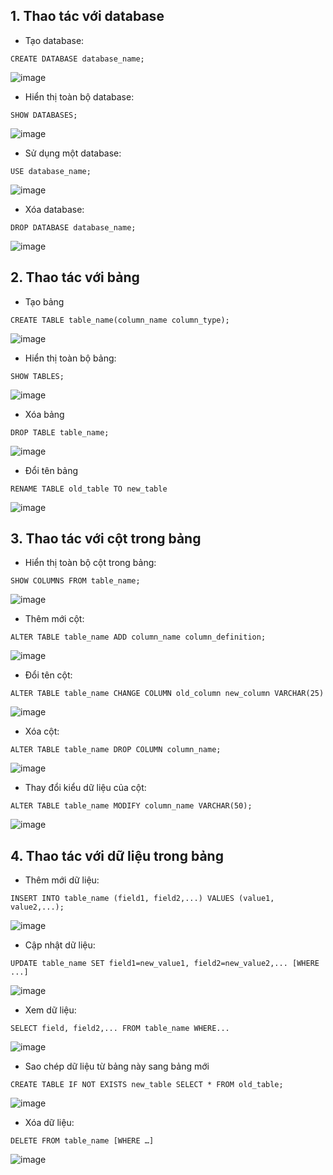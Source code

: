 ## 1. Thao tác với database

- Tạo database:

```
CREATE DATABASE database_name;
```

![image](https://user-images.githubusercontent.com/111716161/191149487-187ee230-5aac-47c2-a119-7c014b3aede6.png)

- Hiển thị toàn bộ database:

```
SHOW DATABASES;
```

![image](https://user-images.githubusercontent.com/111716161/191149506-220a3176-119f-4390-81d9-eb2c1623054b.png)

- Sử dụng một database:

```
USE database_name;
```

![image](https://user-images.githubusercontent.com/111716161/191149524-29750dcc-6709-4153-aaae-4de905a10e54.png)

- Xóa database:

```
DROP DATABASE database_name;
```

![image](https://user-images.githubusercontent.com/111716161/191149569-f89de10f-0573-45f9-a8f2-3e1d66c51ed8.png)

## 2. Thao tác với bảng

- Tạo bảng

```
CREATE TABLE table_name(column_name column_type);
```

![image](https://user-images.githubusercontent.com/111716161/191151421-5ca4aaaa-2b9c-4f0f-b146-3336a31b65f1.png)

- Hiển thị toàn bộ bảng:

```
SHOW TABLES;
```

![image](https://user-images.githubusercontent.com/111716161/191151581-ed82c354-31aa-40e7-b65e-590e94b6d67d.png)

- Xóa bảng

```
DROP TABLE table_name;
```

![image](https://user-images.githubusercontent.com/111716161/191151656-6d67f7c5-856b-4732-a90f-714fdff808c3.png)

- Đổi tên bảng

```
RENAME TABLE old_table TO new_table
```

![image](https://user-images.githubusercontent.com/111716161/191151961-37791395-694e-4a6b-af86-4a8f31f9976d.png)

## 3. Thao tác với cột trong bảng

- Hiển thị toàn bộ cột trong bảng:

```
SHOW COLUMNS FROM table_name;
```

![image](https://user-images.githubusercontent.com/111716161/191152050-cad9c271-bb00-4224-9cee-2893b1fb7148.png)

- Thêm mới cột:

```
ALTER TABLE table_name ADD column_name column_definition;
```

![image](https://user-images.githubusercontent.com/111716161/191152189-d90cd382-b2df-4e72-b76a-ce8e972df1dc.png)

- Đổi tên cột:

```
ALTER TABLE table_name CHANGE COLUMN old_column new_column VARCHAR(25)
```

![image](https://user-images.githubusercontent.com/111716161/191152408-fae860e4-55b0-420b-afdb-7f8918c420f0.png)

- Xóa cột:

```
ALTER TABLE table_name DROP COLUMN column_name;
```

![image](https://user-images.githubusercontent.com/111716161/191152547-177eca52-97be-4c90-acd5-8ada963380bf.png)

- Thay đổi kiểu dữ liệu của cột:

```
ALTER TABLE table_name MODIFY column_name VARCHAR(50);
```

![image](https://user-images.githubusercontent.com/111716161/191152644-65aee1ea-b23b-4968-889d-134be25da2ab.png)

## 4. Thao tác với dữ liệu trong bảng

- Thêm mới dữ liệu:

```
INSERT INTO table_name (field1, field2,...) VALUES (value1, value2,...);
```

![image](https://user-images.githubusercontent.com/111716161/191152905-4e7f8de3-a662-4564-934c-f881589e68ed.png)

- Cập nhật dữ liệu:

```
UPDATE table_name SET field1=new_value1, field2=new_value2,... [WHERE ...]
```

![image](https://user-images.githubusercontent.com/111716161/191153041-4803c667-4db6-4af1-ae4f-d34da97fdadc.png)

- Xem dữ liệu:

```
SELECT field, field2,... FROM table_name WHERE...
```

![image](https://user-images.githubusercontent.com/111716161/191153108-6f4ba386-b451-4f95-9690-7d6b5959b00f.png)

- Sao chép dữ liệu từ bảng này sang bảng mới

```
CREATE TABLE IF NOT EXISTS new_table SELECT * FROM old_table;
```

![image](https://user-images.githubusercontent.com/111716161/191153227-fda1ea9d-e236-43f8-89e3-ec48651b3cf1.png)

- Xóa dữ liệu:

```
DELETE FROM table_name [WHERE …]
```

![image](https://user-images.githubusercontent.com/111716161/191153315-6a924ce5-3ab5-4634-833a-6cc5bd9b4362.png)
